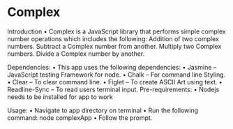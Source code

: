 # Complex
Introduction
•	Complex is a JavaScript library that performs simple complex number operations which includes the following:
       Addition of two complex numbers.
       Subtract a Complex number from another.
       Multiply two Complex numbers.
       Divide a Complex number by another.

Dependencies:
•	This app uses the following dependencies:
•	Jasmine – JavaScript testing Framework for node.
•	Chalk – For command line Styling.
•	Clear – To clear command line.
•	Figlet – To create ASCII Art using text.
•	Readline-Sync – To read users terminal input.
Pre-requirements:
•	Nodejs needs  to be installed for app to work

Usage:
•	Navigate to app directory on terminal
•	Run the following command: node complexApp
•	Follow the prompt.










